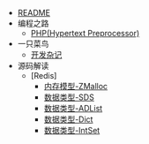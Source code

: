 * [README](/README.md)
* 编程之路
   * [PHP(Hypertext Preprocessor)](/articals/prog.language.php.md)
* 一只菜鸟
   * [开发杂记](/articals/storm.dev.md)
* 源码解读
   * [Redis]
      * [内存模型-ZMalloc](/articals/Redis/Redis内存模型-zmalloc.md)
      * [数据类型-SDS](/articals/Redis/Redis数据类型-SDS解析.md)
      * [数据类型-ADList](/articals/Redis/Redis数据类型-ADList解析.md)
      * [数据类型-Dict](/articals/Redis/Redis数据类型-DICT解析.md)
      * [数据类型-IntSet](/articals/Redis/Redis数据类型-IntSet解析.md)
